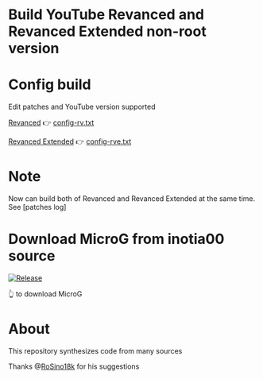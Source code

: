 # Build YouTube Revanced and Revanced Extended non-root version

# Config build
Edit patches and YouTube version supported 

[Revanced](https://github.com/revanced/revanced-patches/releases) 👉 [config-rv.txt](https://github.com/luxysiv/yt-revanced-nonroot/edit/main/config-rv.txt)

[Revanced Extended](https://github.com/inotia00/revanced-patches/releases) 👉 [config-rve.txt](https://github.com/luxysiv/yt-revanced-nonroot/edit/main/config-rve.txt)

# Note
Now can build both of Revanced and Revanced Extended at the same time.
See [patches log]

# Download MicroG from inotia00 source 
[![Release](https://img.shields.io/github/v/release/inotia00/VancedMicroG.svg)](https://github.com/inotia00/VancedMicroG/releases/latest/download/microg.apk)

👆 to download MicroG

# About
This repository synthesizes code from many sources

Thanks @[RoSino18k](https://github.com/RoSino18k) for his suggestions 

